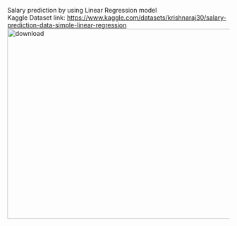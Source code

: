 Salary prediction by using Linear Regression model <br />
Kaggle Dataset link: https://www.kaggle.com/datasets/krishnaraj30/salary-prediction-data-simple-linear-regression
<img width="565" height="432" alt="download" src="https://github.com/user-attachments/assets/40cbbf0f-e1dc-4c4a-bbda-63fe2c5b859c" />
